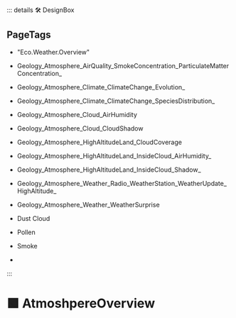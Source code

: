 ::: details 🛠 DesignBox
<h2>PageTags</h2>

- "Eco.Weather.Overview"
- Geology_Atmosphere_AirQuality_SmokeConcentration_ParticulateMatterConcentration_												
- Geology_Atmosphere_Climate_ClimateChange_Evolution_												
- Geology_Atmosphere_Climate_ClimateChange_SpeciesDistribution_												
- Geology_Atmosphere_Cloud_AirHumidity												
- Geology_Atmosphere_Cloud_CloudShadow												
- Geology_Atmosphere_HighAltitudeLand_CloudCoverage												
- Geology_Atmosphere_HighAltitudeLand_InsideCloud_AirHumidity_												
- Geology_Atmosphere_HighAltitudeLand_InsideCloud_Shadow_												
- Geology_Atmosphere_Weather_Radio_WeatherStation_WeatherUpdate_HighAltitude_												
- Geology_Atmosphere_Weather_WeatherSurprise										
- Dust Cloud

- Pollen

- Smoke

- 

:::

# 🟩  <eco>AtmoshpereOverview</eco>



